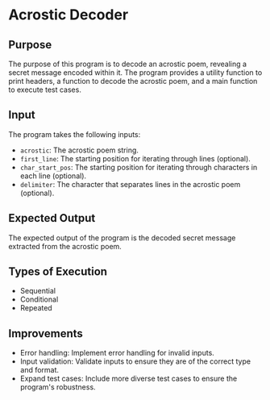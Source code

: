 # Acrostic Decoder

## Purpose

The purpose of this program is to decode an acrostic poem, revealing a secret message encoded within it. The program
provides a utility function to print headers, a function to decode the acrostic poem, and a main function to execute
test cases.

## Input

The program takes the following inputs:

- `acrostic`: The acrostic poem string.
- `first_line`: The starting position for iterating through lines (optional).
- `char_start_pos`: The starting position for iterating through characters in each line (optional).
- `delimiter`: The character that separates lines in the acrostic poem (optional).

## Expected Output

The expected output of the program is the decoded secret message extracted from the acrostic poem.

## Types of Execution

- Sequential
- Conditional
- Repeated

## Improvements

- Error handling: Implement error handling for invalid inputs.
- Input validation: Validate inputs to ensure they are of the correct type and format.
- Expand test cases: Include more diverse test cases to ensure the program's robustness.
